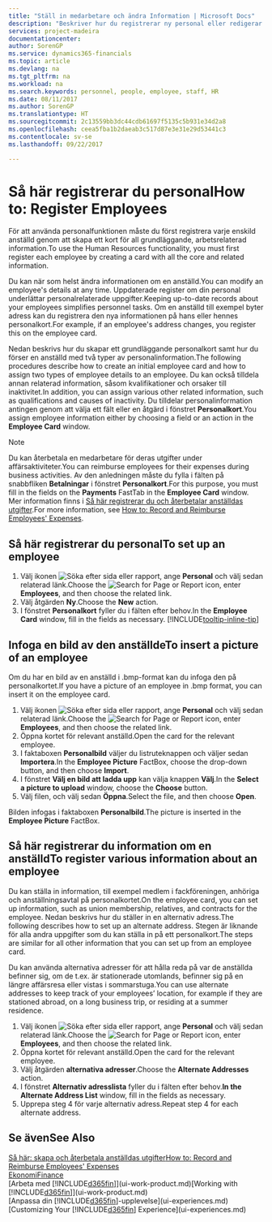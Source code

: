 ```yaml
---
title: "Ställ in medarbetare och ändra Information | Microsoft Docs"
description: "Beskriver hur du registrerar ny personal eller redigerar information för nuvarande anställda."
services: project-madeira
documentationcenter: 
author: SorenGP
ms.service: dynamics365-financials
ms.topic: article
ms.devlang: na
ms.tgt_pltfrm: na
ms.workload: na
ms.search.keywords: personnel, people, employee, staff, HR
ms.date: 08/11/2017
ms.author: SorenGP
ms.translationtype: HT
ms.sourcegitcommit: 2c13559bb3dc44cdb61697f5135c5b931e34d2a8
ms.openlocfilehash: ceea5fba1b2daeab3c517d87e3e31e29d53441c3
ms.contentlocale: sv-se
ms.lasthandoff: 09/22/2017

---
```

# <a name="how-to-register-employees"></a><span data-ttu-id="8ab70-103">Så här registrerar du personal</span><span class="sxs-lookup"><span data-stu-id="8ab70-103">How to: Register Employees</span></span>
<span data-ttu-id="8ab70-104">För att använda personalfunktionen måste du först registrera varje enskild anställd genom att skapa ett kort för all grundläggande, arbetsrelaterad information.</span><span class="sxs-lookup"><span data-stu-id="8ab70-104">To use the Human Resources functionality, you must first register each employee by creating a card with all the core and related information.</span></span>

<span data-ttu-id="8ab70-105">Du kan när som helst ändra informationen om en anställd.</span><span class="sxs-lookup"><span data-stu-id="8ab70-105">You can modify an employee's details at any time.</span></span> <span data-ttu-id="8ab70-106">Uppdaterade register om din personal underlättar personalrelaterade uppgifter.</span><span class="sxs-lookup"><span data-stu-id="8ab70-106">Keeping up-to-date records about your employees simplifies personnel tasks.</span></span> <span data-ttu-id="8ab70-107">Om en anställd till exempel byter adress kan du registrera den nya informationen på hans eller hennes personalkort.</span><span class="sxs-lookup"><span data-stu-id="8ab70-107">For example, if an employee's address changes, you register this on the employee card.</span></span>

<span data-ttu-id="8ab70-108">Nedan beskrivs hur du skapar ett grundläggande personalkort samt hur du förser en anställd med två typer av personalinformation.</span><span class="sxs-lookup"><span data-stu-id="8ab70-108">The following procedures describe how to create an initial employee card and how to assign two types of employee details to an employee.</span></span> <span data-ttu-id="8ab70-109">Du kan också tilldela annan relaterad information, såsom kvalifikationer och orsaker till inaktivitet.</span><span class="sxs-lookup"><span data-stu-id="8ab70-109">In addition, you can assign various other related information, such as qualifications and causes of inactivity.</span></span> <span data-ttu-id="8ab70-110">Du tilldelar personalinformation antingen genom att välja ett fält eller en åtgärd i fönstret **Personalkort**.</span><span class="sxs-lookup"><span data-stu-id="8ab70-110">You assign employee information either by choosing a field or an action in the **Employee Card** window.</span></span>

> [!NOTE]  
> <span data-ttu-id="8ab70-111">Du kan återbetala en medarbetare för deras utgifter under affärsaktiviteter.</span><span class="sxs-lookup"><span data-stu-id="8ab70-111">You can reimburse employees for their expenses during business activities.</span></span> <span data-ttu-id="8ab70-112">Av den anledningen måste du fylla i fälten på snabbfliken **Betalningar** i fönstret **Personalkort**.</span><span class="sxs-lookup"><span data-stu-id="8ab70-112">For this purpose, you must fill in the fields on the **Payments** FastTab in the **Employee Card** window.</span></span> <span data-ttu-id="8ab70-113">Mer information finns i [Så här registrerar du och återbetalar anställdas utgifter](finance-how-record-reimburse-employee-expenses.md).</span><span class="sxs-lookup"><span data-stu-id="8ab70-113">For more information, see [How to: Record and Reimburse Employees' Expenses](finance-how-record-reimburse-employee-expenses.md).</span></span>

## <a name="to-set-up-an-employee"></a><span data-ttu-id="8ab70-114">Så här registrerar du personal</span><span class="sxs-lookup"><span data-stu-id="8ab70-114">To set up an employee</span></span>
1. <span data-ttu-id="8ab70-115">Välj ikonen ![Söka efter sida eller rapport](media/ui-search/search_small.png "ikonen Söka efter sida eller rapport"), ange **Personal** och välj sedan relaterad länk.</span><span class="sxs-lookup"><span data-stu-id="8ab70-115">Choose the ![Search for Page or Report](media/ui-search/search_small.png "Search for Page or Report icon") icon, enter **Employees**, and then choose the related link.</span></span>
2. <span data-ttu-id="8ab70-116">Välj åtgärden **Ny**.</span><span class="sxs-lookup"><span data-stu-id="8ab70-116">Choose the **New** action.</span></span>
3. <span data-ttu-id="8ab70-117">I fönstret **Personalkort** fyller du i fälten efter behov.</span><span class="sxs-lookup"><span data-stu-id="8ab70-117">In the **Employee Card** window, fill in the fields as necessary.</span></span> [!INCLUDE[tooltip-inline-tip](includes/tooltip-inline-tip_md.md)]

## <a name="to-insert-a-picture-of-an-employee"></a><span data-ttu-id="8ab70-118">Infoga en bild av den anställde</span><span class="sxs-lookup"><span data-stu-id="8ab70-118">To insert a picture of an employee</span></span>
<span data-ttu-id="8ab70-119">Om du har en bild av en anställd i .bmp-format kan du infoga den på personalkortet.</span><span class="sxs-lookup"><span data-stu-id="8ab70-119">If you have a picture of an employee in .bmp format, you can insert it on the employee card.</span></span>

1. <span data-ttu-id="8ab70-120">Välj ikonen ![Söka efter sida eller rapport](media/ui-search/search_small.png "ikonen Söka efter sida eller rapport"), ange **Personal** och välj sedan relaterad länk.</span><span class="sxs-lookup"><span data-stu-id="8ab70-120">Choose the ![Search for Page or Report](media/ui-search/search_small.png "Search for Page or Report icon") icon, enter **Employees**, and then choose the related link.</span></span>
2. <span data-ttu-id="8ab70-121">Öppna kortet för relevant anställd.</span><span class="sxs-lookup"><span data-stu-id="8ab70-121">Open the card for the relevant employee.</span></span>
3. <span data-ttu-id="8ab70-122">I faktaboxen **Personalbild** väljer du listruteknappen och väljer sedan **Importera**.</span><span class="sxs-lookup"><span data-stu-id="8ab70-122">In the **Employee Picture** FactBox, choose the drop-down button, and then choose **Import**.</span></span>
4. <span data-ttu-id="8ab70-123">I fönstret **Välj en bild att ladda upp** kan välja knappen **Välj**.</span><span class="sxs-lookup"><span data-stu-id="8ab70-123">In the **Select a picture to upload** window, choose the **Choose** button.</span></span>
5. <span data-ttu-id="8ab70-124">Välj filen, och välj sedan **Öppna**.</span><span class="sxs-lookup"><span data-stu-id="8ab70-124">Select the file, and then choose **Open**.</span></span>

<span data-ttu-id="8ab70-125">Bilden infogas i faktaboxen **Personalbild**.</span><span class="sxs-lookup"><span data-stu-id="8ab70-125">The picture is inserted in the **Employee Picture** FactBox.</span></span>

## <a name="to-register-various-information-about-an-employee"></a><span data-ttu-id="8ab70-126">Så här registrerar du information om en anställd</span><span class="sxs-lookup"><span data-stu-id="8ab70-126">To register various information about an employee</span></span>
<span data-ttu-id="8ab70-127">Du kan ställa in information, till exempel medlem i fackföreningen, anhöriga och anställningsavtal på personalkortet.</span><span class="sxs-lookup"><span data-stu-id="8ab70-127">On the employee card, you can set up information, such as union membership, relatives, and contracts for the employee.</span></span> <span data-ttu-id="8ab70-128">Nedan beskrivs hur du ställer in en alternativ adress.</span><span class="sxs-lookup"><span data-stu-id="8ab70-128">The following describes how to set up an alternate address.</span></span> <span data-ttu-id="8ab70-129">Stegen är liknande för alla andra uppgifter som du kan ställa in på ett personalkort.</span><span class="sxs-lookup"><span data-stu-id="8ab70-129">The steps are similar for all other information that you can set up from an employee card.</span></span>

<span data-ttu-id="8ab70-130">Du kan använda alternativa adresser för att hålla reda på var de anställda befinner sig, om de t.ex. är stationerade utomlands, befinner sig på en längre affärsresa eller vistas i sommarstuga.</span><span class="sxs-lookup"><span data-stu-id="8ab70-130">You can use alternate addresses to keep track of your employees’ location, for example if they are stationed abroad, on a long business trip, or residing at a summer residence.</span></span>

1. <span data-ttu-id="8ab70-131">Välj ikonen ![Söka efter sida eller rapport](media/ui-search/search_small.png "ikonen Söka efter sida eller rapport"), ange **Personal** och välj sedan relaterad länk.</span><span class="sxs-lookup"><span data-stu-id="8ab70-131">Choose the ![Search for Page or Report](media/ui-search/search_small.png "Search for Page or Report icon") icon, enter **Employees**, and then choose the related link.</span></span>
2. <span data-ttu-id="8ab70-132">Öppna kortet för relevant anställd.</span><span class="sxs-lookup"><span data-stu-id="8ab70-132">Open the card for the relevant employee.</span></span>
3. <span data-ttu-id="8ab70-133">Välj åtgärden **alternativa adresser**.</span><span class="sxs-lookup"><span data-stu-id="8ab70-133">Choose the **Alternate Addresses** action.</span></span>
4. <span data-ttu-id="8ab70-134">I fönstret **Alternativ adresslista** fyller du i fälten efter behov.</span><span class="sxs-lookup"><span data-stu-id="8ab70-134">**In the Alternate Address List** window, fill in the fields as necessary.</span></span>
5. <span data-ttu-id="8ab70-135">Upprepa steg 4 för varje alternativ adress.</span><span class="sxs-lookup"><span data-stu-id="8ab70-135">Repeat step 4 for each alternate address.</span></span>

## <a name="see-also"></a><span data-ttu-id="8ab70-136">Se även</span><span class="sxs-lookup"><span data-stu-id="8ab70-136">See Also</span></span>
[<span data-ttu-id="8ab70-137">Så här: skapa och återbetala anställdas utgifter</span><span class="sxs-lookup"><span data-stu-id="8ab70-137">How to: Record and Reimburse Employees' Expenses</span></span>](finance-how-record-reimburse-employee-expenses.md)  
[<span data-ttu-id="8ab70-138">Ekonomi</span><span class="sxs-lookup"><span data-stu-id="8ab70-138">Finance</span></span>](finance.md)  
<span data-ttu-id="8ab70-139">[Arbeta med [!INCLUDE[d365fin](includes/d365fin_md.md)]](ui-work-product.md)</span><span class="sxs-lookup"><span data-stu-id="8ab70-139">[Working with [!INCLUDE[d365fin](includes/d365fin_md.md)]](ui-work-product.md)</span></span>  
<span data-ttu-id="8ab70-140">[Anpassa din [!INCLUDE[d365fin](includes/d365fin_md.md)]-upplevelse](ui-experiences.md)</span><span class="sxs-lookup"><span data-stu-id="8ab70-140">[Customizing Your [!INCLUDE[d365fin](includes/d365fin_md.md)] Experience](ui-experiences.md)</span></span>

